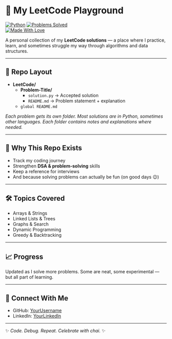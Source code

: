 # 🧩 My LeetCode Playground

[![Python](https://img.shields.io/badge/Language-Python-blue?logo=python)](https://www.python.org/) 
[![Problems Solved](https://img.shields.io/badge/LeetCode-Problem%20Solving-orange?logo=leetcode)](https://leetcode.com/)  
[![Made With Love](https://img.shields.io/badge/Made%20with-Love-red)](#)

A personal collection of my **LeetCode solutions** — a place where I practice, learn, and sometimes struggle my way through algorithms and data structures.

---

## 📂 Repo Layout

- **LeetCode/**
  - **Problem-Title/**
    - `solution.py` → Accepted solution
    - `README.md` → Problem statement + explanation
  - `global README.md`


*Each problem gets its own folder. Most solutions are in Python, sometimes other languages. Each folder contains notes and explanations where needed.*

---

## 🎯 Why This Repo Exists
- Track my coding journey  
- Strengthen **DSA & problem-solving** skills  
- Keep a reference for interviews  
- And because solving problems can actually be fun (on good days 😉)  

---

## 🛠️ Topics Covered
- Arrays & Strings  
- Linked Lists & Trees  
- Graphs & Search  
- Dynamic Programming  
- Greedy & Backtracking  

---

## 📈 Progress
Updated as I solve more problems. Some are neat, some experimental — but all part of learning.  

---

## 🚀 Connect With Me
- GitHub: [YourUsername](https://github.com/YourUsername)  
- LinkedIn: [YourLinkedIn](https://linkedin.com/in/YourProfile)  

---

✨ *Code. Debug. Repeat. Celebrate with chai.* ✨
